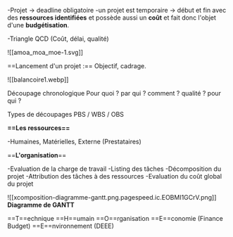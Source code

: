 
-Projet -> deadline obligatoire
-un projet est temporaire -> début et fin avec des **ressources identifiées** et possède aussi un **coût** et fait donc l'objet d'une **budgétisation**. 

 -Triangle QCD (Coût, délai, qualité)

![[amoa_moa_moe-1.svg]]

==Lancement d'un projet :== Objectif, cadrage.

![[balancoire1.webp]]

Découpage chronologique 
	Pour quoi ? par qui ? comment ? qualité ? pour qui ?

Types de découpages 
	PBS / WBS / OBS

**==Les ressources==**

-Humaines, Matérielles, Externe (Prestataires)

==**L'organisation**==

-Evaluation de la charge de travail
-Listing des tâches
-Décomposition du projet
-Attribution des tâches à des ressources
-Evaluation du coût global du projet

![[xcomposition-diagramme-gantt.png.pagespeed.ic.EOBMI1GCrV.png]]
**Diagramme de GANTT**

==T==echnique
==H==umain
==O==rganisation
==E==conomie (Finance Budget)
==E==nvironnement (DEEE)


